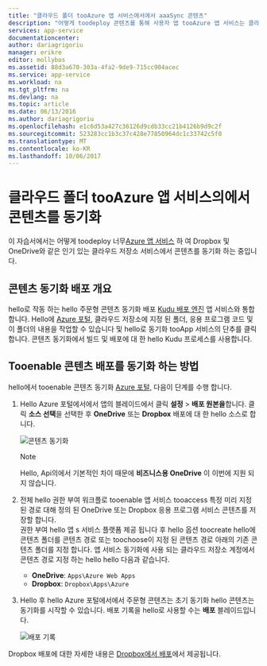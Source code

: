 ```yaml
---
title: "클라우드 폴더 tooAzure 앱 서비스에서에서 aaaSync 콘텐츠"
description: "어떻게 toodeploy 콘텐츠를 통해 사용자 앱 tooAzure 앱 서비스는 클라우드 폴더에서을 동기화에 대해 알아봅니다."
services: app-service
documentationcenter: 
author: dariagrigoriu
manager: erikre
editor: mollybos
ms.assetid: 88d3a670-303a-4fa2-9de9-715cc904acec
ms.service: app-service
ms.workload: na
ms.tgt_pltfrm: na
ms.devlang: na
ms.topic: article
ms.date: 06/13/2016
ms.author: dariagrigoriu
ms.openlocfilehash: e1c6d53a427c36126d9cdb33cc21b4126b9d9c2f
ms.sourcegitcommit: 523283cc1b3c37c428e77850964dc1c33742c5f0
ms.translationtype: MT
ms.contentlocale: ko-KR
ms.lasthandoff: 10/06/2017
---
```

# <a name="sync-content-from-a-cloud-folder-tooazure-app-service"></a>클라우드 폴더 tooAzure 앱 서비스의에서 콘텐츠를 동기화
이 자습서에서는 어떻게 toodeploy 너무[Azure 앱 서비스](http://go.microsoft.com/fwlink/?LinkId=529714) 하 여 Dropbox 및 OneDrive와 같은 인기 있는 클라우드 저장소 서비스에서 콘텐츠를 동기화 하는 중입니다. 

## <a name="overview"></a>콘텐츠 동기화 배포 개요
hello로 작동 하는 hello 주문형 콘텐츠 동기화 배포 [Kudu 배포 엔진](https://github.com/projectkudu/kudu/wiki) 앱 서비스와 통합 합니다. Hello에 [Azure 포털](https://portal.azure.com), 클라우드 저장소에 지정 된 폴더, 응용 프로그램 코드 및이 폴더의 내용을 작업할 수 있습니다 및 hello로 동기화 tooApp 서비스의 단추를 클릭 합니다. 콘텐츠 동기화에서 빌드 및 배포에 대 한 hello Kudu 프로세스를 사용합니다. 

## <a name="contentsync"></a>Tooenable 콘텐츠 배포를 동기화 하는 방법
hello에서 tooenable 콘텐츠 동기화 [Azure 포털](https://portal.azure.com), 다음이 단계를 수행 합니다.

1. Hello Azure 포털에서에서 앱의 블레이드에서 클릭 **설정** > **배포 원본을**합니다. 클릭 **소스 선택**을 선택한 후 **OneDrive** 또는 **Dropbox** 배포에 대 한 hello 소스로 합니다. 
   
    ![콘텐츠 동기화](./media/app-service-deploy-content-sync/deployment_source.png)
   
   > [!NOTE]
   > Hello, Api의에서 기본적인 차이 때문에 **비즈니스용 OneDrive** 이 이번에 지원 되지 않습니다. 
   > 
   > 
2. 전체 hello 권한 부여 워크플로 tooenable 앱 서비스 tooaccess 특정 미리 지정 된 경로 대해 정의 된 OneDrive 또는 Dropbox 응용 프로그램 서비스 콘텐츠를 저장할 합니다.  
    권한 부여 hello 앱 s 서비스 플랫폼 제공 됩니다 후 hello 옵션 toocreate hello에 콘텐츠 폴더를 콘텐츠 경로 또는 toochoose이 지정 된 콘텐츠 경로 아래의 기존 콘텐츠 폴더를 지정 합니다. 앱 서비스 동기화에 사용 되는 클라우드 저장소 계정에서 콘텐츠 경로 지정 하는 hello hello 다음과 같습니다.  
   
   * **OneDrive**: `Apps\Azure Web Apps` 
   * **Dropbox**: `Dropbox\Apps\Azure`
3. Hello 후 hello Azure 포털에서에서 주문형 콘텐츠는 초기 동기화 hello 콘텐츠는 동기화를 시작할 수 있습니다. 배포 기록을 hello로 사용할 수는 **배포** 블레이드입니다.
   
    ![배포 기록](./media/app-service-deploy-content-sync/onedrive_sync.png)

Dropbox 배포에 대한 자세한 내용은 [Dropbox에서 배포](http://blogs.msdn.com/b/windowsazure/archive/2013/03/19/new-deploy-to-windows-azure-web-sites-from-dropbox.aspx)에서 제공됩니다. 

